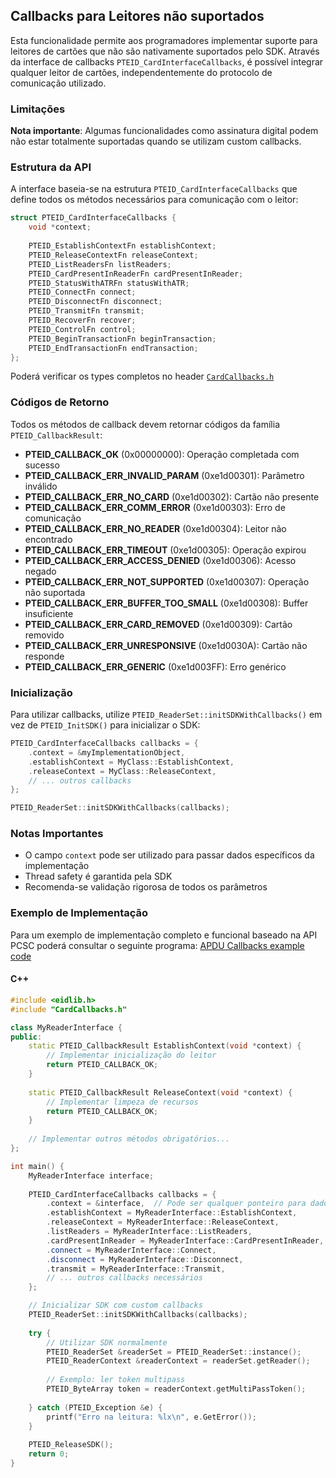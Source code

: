 ## Callbacks para Leitores não suportados

Esta funcionalidade permite aos programadores implementar suporte para leitores de cartões que não são nativamente suportados pelo SDK. Através da interface de callbacks `PTEID_CardInterfaceCallbacks`, é possível integrar qualquer leitor de cartões, independentemente do protocolo de comunicação utilizado.

### Limitações

**Nota importante**: Algumas funcionalidades como assinatura digital podem não estar totalmente suportadas quando se utilizam custom callbacks.

### Estrutura da API

A interface baseia-se na estrutura `PTEID_CardInterfaceCallbacks` que define todos os métodos necessários para comunicação com o leitor:

```c
struct PTEID_CardInterfaceCallbacks {
    void *context;
    
    PTEID_EstablishContextFn establishContext;
    PTEID_ReleaseContextFn releaseContext;
    PTEID_ListReadersFn listReaders;
    PTEID_CardPresentInReaderFn cardPresentInReader;
    PTEID_StatusWithATRFn statusWithATR;
    PTEID_ConnectFn connect;
    PTEID_DisconnectFn disconnect;
    PTEID_TransmitFn transmit;
    PTEID_RecoverFn recover;
    PTEID_ControlFn control;
    PTEID_BeginTransactionFn beginTransaction;
    PTEID_EndTransactionFn endTransaction;
};
```

Poderá verificar os types completos no header [`CardCallbacks.h`](https://github.com/amagovpt/autenticacao.gov/blob/master/pteid-mw-pt/_src/eidmw/eidlib/CardCallbacks.h)

### Códigos de Retorno

Todos os métodos de callback devem retornar códigos da família `PTEID_CallbackResult`:

- **PTEID_CALLBACK_OK** (0x00000000): Operação completada com sucesso
- **PTEID_CALLBACK_ERR_INVALID_PARAM** (0xe1d00301): Parâmetro inválido
- **PTEID_CALLBACK_ERR_NO_CARD** (0xe1d00302): Cartão não presente
- **PTEID_CALLBACK_ERR_COMM_ERROR** (0xe1d00303): Erro de comunicação
- **PTEID_CALLBACK_ERR_NO_READER** (0xe1d00304): Leitor não encontrado
- **PTEID_CALLBACK_ERR_TIMEOUT** (0xe1d00305): Operação expirou
- **PTEID_CALLBACK_ERR_ACCESS_DENIED** (0xe1d00306): Acesso negado
- **PTEID_CALLBACK_ERR_NOT_SUPPORTED** (0xe1d00307): Operação não suportada
- **PTEID_CALLBACK_ERR_BUFFER_TOO_SMALL** (0xe1d00308): Buffer insuficiente
- **PTEID_CALLBACK_ERR_CARD_REMOVED** (0xe1d00309): Cartão removido
- **PTEID_CALLBACK_ERR_UNRESPONSIVE** (0xe1d0030A): Cartão não responde
- **PTEID_CALLBACK_ERR_GENERIC** (0xe1d003FF): Erro genérico

### Inicialização

Para utilizar callbacks, utilize `PTEID_ReaderSet::initSDKWithCallbacks()` em vez de `PTEID_InitSDK()` para inicializar o SDK:

```cpp
PTEID_CardInterfaceCallbacks callbacks = {
    .context = &myImplementationObject,
    .establishContext = MyClass::EstablishContext,
    .releaseContext = MyClass::ReleaseContext,
    // ... outros callbacks
};

PTEID_ReaderSet::initSDKWithCallbacks(callbacks);
```

### Notas Importantes

- O campo `context` pode ser utilizado para passar dados específicos da implementação
- Thread safety é garantida pela SDK
- Recomenda-se validação rigorosa de todos os parâmetros

### Exemplo de Implementação

Para um exemplo de implementação completo e funcional baseado na API PCSC poderá consultar o seguinte programa: [APDU Callbacks example code](https://github.com/amagovpt/docs.autenticacao.gov/blob/main/multipass/apdu_callbacks.cpp)

#### C++

```cpp
#include <eidlib.h>
#include "CardCallbacks.h"

class MyReaderInterface {
public:
    static PTEID_CallbackResult EstablishContext(void *context) {
        // Implementar inicialização do leitor
        return PTEID_CALLBACK_OK;
    }
    
    static PTEID_CallbackResult ReleaseContext(void *context) {
        // Implementar limpeza de recursos
        return PTEID_CALLBACK_OK;
    }
    
    // Implementar outros métodos obrigatórios...
};

int main() {
    MyReaderInterface interface;
    
    PTEID_CardInterfaceCallbacks callbacks = {
        .context = &interface,  // Pode ser qualquer ponteiro para dados específicos
        .establishContext = MyReaderInterface::EstablishContext,
        .releaseContext = MyReaderInterface::ReleaseContext,
        .listReaders = MyReaderInterface::ListReaders,
        .cardPresentInReader = MyReaderInterface::CardPresentInReader,
        .connect = MyReaderInterface::Connect,
        .disconnect = MyReaderInterface::Disconnect,
        .transmit = MyReaderInterface::Transmit,
        // ... outros callbacks necessários
    };

    // Inicializar SDK com custom callbacks
    PTEID_ReaderSet::initSDKWithCallbacks(callbacks);
    
    try {
        // Utilizar SDK normalmente
        PTEID_ReaderSet &readerSet = PTEID_ReaderSet::instance();
        PTEID_ReaderContext &readerContext = readerSet.getReader();
        
        // Exemplo: ler token multipass
        PTEID_ByteArray token = readerContext.getMultiPassToken();
        
    } catch (PTEID_Exception &e) {
        printf("Erro na leitura: %lx\n", e.GetError());
    }
    
    PTEID_ReleaseSDK();
    return 0;
}
```